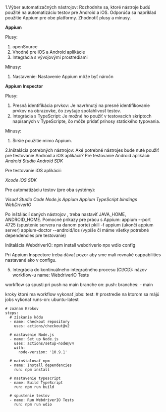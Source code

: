 1.Výber automatizačných nástrojov: Rozhodnite sa, ktoré nástroje budú použité na automatizáciu testov pre Android a iOS. Odporúča sa napríklad použitie Appium pre obe platformy. Zhodnotiť plusy a mínusy.

**Appium**

Plusy:
1.	openSource
2.	Vhodné pre iOS a Android aplikácie
4.	Integrácia s vývojovými prostrediami

Mínusy:
1.	Nastavenie: Nastavenie Appium môže byť náročn

**Appium Inspector**

Plusy:
1.	Presná identifikácia prvkov: Je navrhnutý na presné identifikovanie prvkov na obrazovke, čo zvyšuje spoľahlivosť testov.
2.	Integrácia s TypeScript: Je možné ho použiť v testovacích skriptoch napísaných v TypeScripte, čo môže pridať prínosy statického typovania.

Mínusy:
1.	Širšie použitie mimo Appium.

2.Inštalácia potrebných nástrojov:
Aké potrebné nástrojes bude nuté použiť pre testovanie Android a iOS aplikácií?
Pre testovanie Android aplikácií:
*Android Studio*
*Android SDK*

Pre testovanie iOS aplikácií:

*Xcode*
*iOS SDK*


Pre automatizáciu testov (pre oba systémy):

*Visual Studio Code*
*Node.js*
*Appium*
*Appium TypeScript bindings*
*WebDriverIO*



Po inštálácií daných nástrojov , treba nastaviť JAVA_HOME, ANDROID_HOME.
Pomocné príkazy pre prácu s Appium:
appium --port 4725 (spustenie servera na danom porte)
pkill -f appium (ukonči appium server)
appium-doctor --android/ios (vypíše či máme všetky potrebné dependencies pre testovanie)

Inštalácia WebdriverIO:
npm install webdriverio
npx wdio config

Pri Appium Inspectore treba dávať pozor aby sme mali rovnaké cappabilities nastavané ako v configu.

5. Integrácia do kontinuálneho integračného procesu (CI/CD):
názov  workflow-u
name: WebdriverIO Tests

workflow sa spusti pri push na main branche
on:
  push:
    branches:
      - main

kroky ktoré ma workflow vykonať
jobs:
  test:
    # prostredie na ktorom sa májú jobs vykonať 
    runs-on: ubuntu-latest

    # zoznam Krokov
    steps:
      # získanie kódu
      - name: Checkout repository
        uses: actions/checkout@v2

      # nastavenie Node.js
      - name: Set up Node.js
        uses: actions/setup-node@v4
        with:
          node-version: '10.9.1'

      # nainštalovať npm
      - name: Install dependencies
        run: npm install

      # nastavenie typescript
      - name: Build TypeScript
        run: npm run build

      # spustenie testov 
      - name: Run WebdriverIO Tests
        run: npm run wdio

